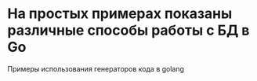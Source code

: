 # На простых примерах показаны различные способы работы с БД в Go
Примеры использования генераторов кода в golang